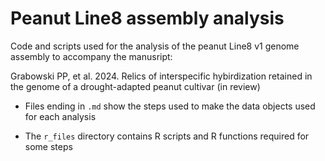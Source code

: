 # Peanut Line8 assembly analysis
Code and scripts used for the analysis of the peanut Line8 v1 genome assembly
to accompany the manusript:

Grabowski PP, et al. 2024. Relics of interspecific hybirdization retained in
the genome of a drought-adapted peanut cultivar (in review)

* Files ending in `.md` show the steps used to make the data objects used for 
each analysis

* The `r_files` directory contains R scripts and R functions required for
some steps


